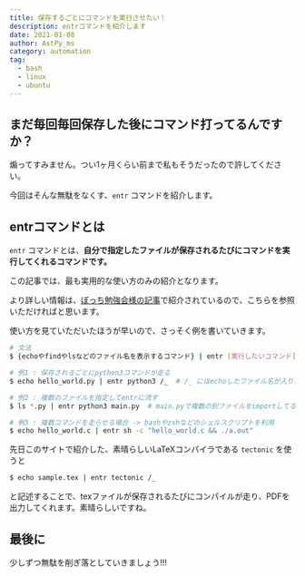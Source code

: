 ```yaml
---
title: 保存するごとにコマンドを実行させたい！
description: entrコマンドを紹介します
date: 2021-01-08
author: AstPy_ms
category: automation
tag:
  - bash
  - linux
  - ubuntu
---
```



## まだ毎回毎回保存した後にコマンド打ってるんですか？

煽ってすみません。つい1ヶ月くらい前まで私もそうだったので許してください。

今回はそんな無駄をなくす、`entr` コマンドを紹介します。


## entrコマンドとは

`entr` コマンドとは、**自分で指定したファイルが保存されるたびにコマンドを実行してくれるコマンドです。**

この記事では、最も実用的な使い方のみの紹介となります。

より詳しい情報は、[ぼっち勉強会様の記事](https://kannokanno.hatenablog.com/entry/2018/12/08/165702)で紹介されているので、こちらを参照いただければと思います。

使い方を見ていただいたほうが早いので、さっそく例を書いていきます。

```bash
# 文法
$ {echoやfindやlsなどのファイル名を表示するコマンド} | entr [実行したいコマンド]

# 例1 : 保存されるごとにpython3コマンドが走る
$ echo hello_world.py | entr python3 /_  # /_ にはechoしたファイル名が入ります

# 例2 : 複数のファイルを指定してentrに流す
$ ls *.py | entr python3 main.py  # main.pyで複数の別ファイルをimportしてる場合はこれが有効

# 例3 : 複数コマンドを走らせる場合 -> bashやzshなどのシェルスクリプトを利用
$ echo hello_world.c | entr sh -c "hello_world.c && ./a.out"
```

先日このサイトで紹介した、素晴らしいLaTeXコンパイラである `tectonic` を使うと

```bash
$ echo sample.tex | entr tectonic /_
```

と記述することで、texファイルが保存されるたびにコンパイルが走り、PDFを出力してくれます。素晴らしいですね。


## 最後に

少しずつ無駄を削ぎ落としていきましょう!!!